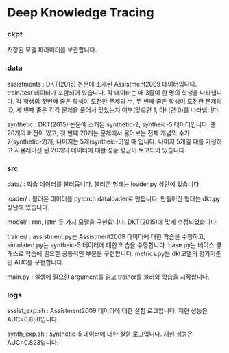 # Deep Knowledge Tracing

### ckpt
저장된 모델 파라미터를 보관합니다.

### data
assistments : DKT(2015) 논문에 소개된 Assistment2009 데이터입니다. train/test 데이터가 포함되어 있습니다. 각 데이터는 매 3줄이 한 명의 학생을 나타냅니다. 각 학생의 첫번째 줄은 학생이 도전한 문제의 수, 두 번째 줄은 학생이 도전한 문제의 ID, 세 번째 줄은 각각 문제을 풀어서 맞았는지 여부(맞으면 1, 아니면 0)를 나타냅니다.

synthetic : DKT(2015) 논문에 소개된 synthetic-2, syntheic-5 데이터입니다. 총 20개의 버전이 있고, 첫 번째 20개는 문제에서 물어보는 전체 개념의 수가 2(synthetic-2)개, 나머지는 5개(syntheic-5)일 때 입니다. 나머지 5개일 때를 가정하고 시뮬레이션 된 20개의 데이터에 대한 성능 평균이 보고되어 있습니다.


### src
data/ : 학습 데이터를 불러옵니다. 불러온 형태는 loader.py 상단에 있습니다.

loader/ : 볼러온 데이터를 pytorch dataloader로 만듭니다. 만들어진 형태는 dkt.py 상단에 있습니다.

model/ : rnn, lstm 두 가지 모델을 구현합니다. DKT(2015)에 맞게 수정되었습니다.

trainer/ : assistment.py는 Assistment2009 데이터에 대한 학습을 수행하고, simulated.py는 syntheic-5 데이터에 대한 학습을 수행합니다. base.py는 베이스 클래스로 학습에 필요한 공통적인 부분을 구현합니다. metrics.py는 dkt모델의 평가기준인 AUC를 구현합니다.

main.py : 실행에 필요한 argument를 읽고 trainer를 불러와 학습을 시작합니다.


### logs
assist_exp.sh : Assistment2009 데이터에 대한 실험 로그입니다. 재현 성능은 AUC=0.850입니다. 

synth_exp.sh : synthetic-5 데이터에 대한 실험 로그입니다. 재현 성능은 AUC=0.823입니다.

